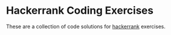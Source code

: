 # Hackerrank Coding Exercises

These are a collection of code solutions for [hackerrank](https://www.hackerrank.com/dashboard) exercises.